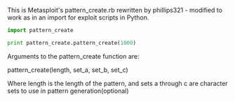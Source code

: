 This is Metasploit's pattern_create.rb rewritten by phillips321 - modified to work as in an import for exploit scripts in Python.

```Python
import pattern_create

print pattern_create.pattern_create(1000)
```
Arguments to the pattern_create function are:

pattern_create(length, set_a, set_b, set_c)

Where length is the length of the pattern, and sets a through c are character sets to use in pattern generation(optional)